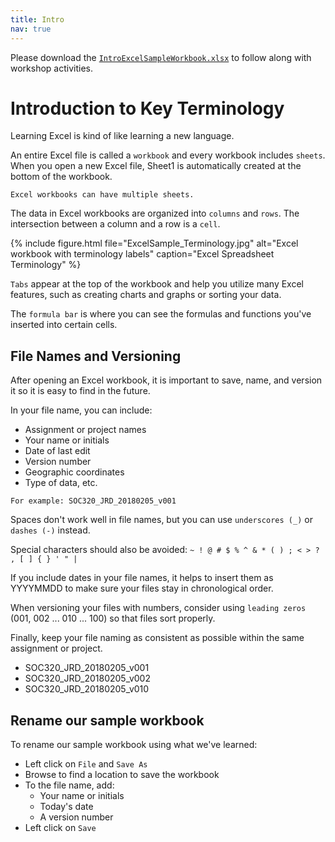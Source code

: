 ```yaml
---
title: Intro
nav: true
---
```

Please download the <a href="images/IntroExcelSampleWorkbook.xlsx" target="_blank">`IntroExcelSampleWorkbook.xlsx`</a> to follow along with workshop activities.

# Introduction to Key Terminology

Learning Excel is kind of like learning a new language.

An entire Excel file is called a `workbook` and every workbook includes `sheets`. When you open a new Excel file, Sheet1 is automatically created at the bottom of the workbook. 

`Excel workbooks can have multiple sheets.`

The data in Excel workbooks are organized into `columns` and `rows`. The intersection between a column and a row is a `cell`.

{% include figure.html file="ExcelSample_Terminology.jpg" alt="Excel workbook with terminology labels" caption="Excel Spreadsheet Terminology" %}

`Tabs` appear at the top of the workbook and help you utilize many Excel features, such as creating charts and graphs or sorting your data.

The `formula bar` is where you can see the formulas and functions you've inserted into certain cells.

## File Names and Versioning

After opening an Excel workbook, it is important to save, name, and version it so it is easy to find in the future.

In your file name, you can include:
* Assignment or project names
* Your name or initials
* Date of last edit
* Version number
* Geographic coordinates
* Type of data, etc.

`For example: SOC320_JRD_20180205_v001`

Spaces don't work well in file names, but you can use `underscores (_)` or `dashes (-)` instead. 

Special characters should also be avoided: `~ ! @ # $ % ^ & * ( ) ; < > ? , [ ] { } ' " |`

If you include dates in your file names, it helps to insert them as YYYYMMDD to make sure your files stay in chronological order.

When versioning your files with numbers, consider using `leading zeros` (001, 002 ... 010 ... 100) so that files sort properly.

Finally, keep your file naming as consistent as possible within the same assignment or project.
* SOC320_JRD_20180205_v001
* SOC320_JRD_20180205_v002
* SOC320_JRD_20180205_v010

## Rename our sample workbook

To rename our sample workbook using what we've learned:
* Left click on `File` and `Save As`
* Browse to find a location to save the workbook
* To the file name, add:
  * Your name or initials
  * Today's date
  * A version number
* Left click on `Save`